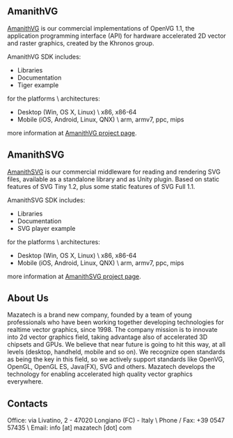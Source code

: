 ## AmanithVG

[AmanithVG](https://) is our commercial implementations of OpenVG 1.1, the application programming interface (API) for hardware accelerated 2D vector and raster graphics, created by the Khronos group.

AmanithVG SDK includes:

 * Libraries
 * Documentation
 * Tiger example

for the platforms \ architectures:

 * Desktop (Win, OS X, Linux) \ x86, x86-64
 * Mobile (iOS, Android, Linux, QNX) \ arm, armv7, ppc, mips

more information at [AmanithVG project page](https://).

## AmanithSVG

[AmanithSVG](https://) is our commercial middleware for reading and rendering SVG files, available as a standalone library and as Unity plugin. Based on static features of SVG Tiny 1.2, plus some static features of SVG Full 1.1.

AmanithSVG SDK includes:
 * Libraries
 * Documentation
 * SVG player example

for the platforms \ architectures:

 * Desktop (Win, OS X, Linux) \ x86, x86-64
 * Mobile (iOS, Android, Linux, QNX) \ arm, armv7, ppc, mips

more information at [AmanithSVG project page](https://).

## About Us

Mazatech is a brand new company, founded by a team of young professionals who have been working together developing technologies for realtime vector graphics, since 1998. The company mission is to innovate into 2d vector graphics field, taking advantage also of accelerated 3D chipsets and GPUs. We believe that near future is going to hit this way, at all levels (desktop, handheld, mobile and so on). We recognize open standards as being the key in this field, so we actively support standards like OpenVG, OpenGL, OpenGL ES, Java(FX), SVG and others. Mazatech develops the technology for enabling accelerated high quality vector graphics everywhere.

## Contacts

Office: via Livatino, 2 - 47020 Longiano (FC) - Italy \\
Phone / Fax: +39 0547 57435 \\
Email: info [at] mazatech [dot] com